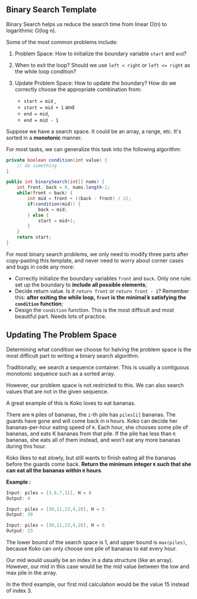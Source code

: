 ## Binary Search Template

Binary Search helps us reduce the search time from linear O(n) to logarithmic O(log n). 

Some of the most common problems include:
1. Problem Space:
    How to initialize the boundary variable `start` and `end`?

2. When to exit the loop? 
    Should we use `left < right` or `left <= right` as the while loop condition?

3. Update Problem Space:
    How to update the boundary? 
    How do we correctly choose the appropriate combination from: 
	- `start = mid` , 
	- `start = mid + 1` 
	    and 
	- `end = mid`, 
	- `end = mid - 1`

Suppose we have a search space. It could be an array, a range, etc. It's sorted in a **monotonic** manner. 

For most tasks, we can generalize this task into the following algorithm:

```java
private boolean condition(int value) {
	// do something	
}

public int binarySearch(int[] nums) {
	int front, back = 0, nums.length-1;
	while(front < back) {
		int mid = front + ((back - front) / 2);
		if(condition(mid)) {
			back = mid;
		} else {
			start = mid+1;
		}
	}
	return start;
}
```

For most binary search problems, we only need to modify three parts after copy-pasting this template, and never need to worry about corner cases and bugs in code any more:
- Correctly initialize the boundary variables `front` and `back`. 
    Only one rule: set up the boundary to **include all possible elements**;
- Decide return value. 
    Is it `return front` or `return front - 1`? 
    Remember this: **after exiting the while loop, `front` is the minimal k​ satisfying the `condition` function**;
- Design the `condition` function. 
    This is the most difficult and most beautiful part. Needs lots of practice.

## Updating The Problem Space

Determining what condition we choose for halving the problem space is the most difficult part to writing a binary search algorithm.

Traditionally, we search a sequence container. This is usually a contiguous monotonic sequence such as a sorted array. 

However, our problem space is not restricted to this. We can also search values that are not in the given sequence.

A great example of this is Koko loves to eat bananas. 

There are `N` piles of bananas, the `i`-th pile has `piles[i]` bananas. The guards have gone and will come back in `H` hours. Koko can decide her bananas-per-hour eating speed of `K`. Each hour, she chooses some pile of bananas, and eats K bananas from that pile. If the pile has less than `K` bananas, she eats all of them instead, and won't eat any more bananas during this hour.

Koko likes to eat slowly, but still wants to finish eating all the bananas before the guards come back. **Return the minimum integer `K` such that she can eat all the bananas within `H` hours**.

**Example :**

```java
Input: piles = [3,6,7,11], H = 8
Output: 4
```

```java
Input: piles = [30,11,23,4,20], H = 5
Output: 30
```

```java
Input: piles = [30,11,23,4,20], H = 6
Output: 23
```


The lower bound of the search space is 1, and upper bound is `max(piles)`, because Koko can only choose one pile of bananas to eat every hour. 

Our mid would usually be an index in a data structure (like an array). However, our mid in this case would be the mid value between the low and max pile in the array. 

In the third example, our first mid calculation would be the value 15 instead of index 3.